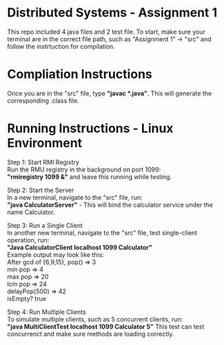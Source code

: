 # Distributed Systems - Assignment 1
This repo included 4 java files and 2 test file. 
To start, make sure your terminal are in the correct file path, such as "Assignment 1" -> "src" and follow the instrtuction for compilation. 

# Compliation Instructions
Once you are in the "src" file, type **"javac *.java"**. This will generate the corresponding .class file. 

# Running Instructions - Linux Environment 
Step 1: Start RMI Registry  
Run the RMU registry in the background on port 1099:  
**"rmiregistry 1099 &"** and leave this running  while testing.   

Step 2: Start the Server  
In a new terminal, navigate to the "src" file, run:  
**"java CalculatorServer"** - This will bind the calculator service under the name Calculator.  

Step 3: Run a Single Client  
In another new terminal, navigate to the "src" file, test single-client operation, run:  
**"Java CalculatorClient localhost 1099 Calculator"**   
Example output may look like this:  
After gcd of {6,9,15}, pop() => 3  
min pop => 4  
max pop => 20  
lcm pop => 24  
delayPop(500) => 42  
isEmpty? true  
  
Step 4: Run Multiple Clients  
To simulate multiple clients, such as 5 concurrent clients, run:  
**"java MultiClientTest localhost 1099 Calculator 5"**
This test can test concurrenct and make sure methods are loading correctly.  
